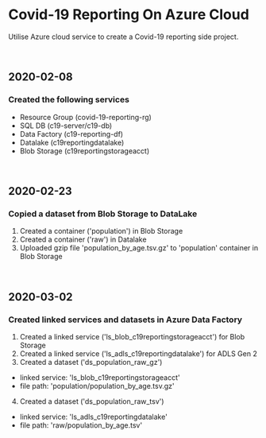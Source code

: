 # Covid-19 Reporting On Azure Cloud

Utilise Azure cloud service to create a Covid-19 reporting side project.


&nbsp;
&nbsp;


## 2020-02-08

### Created the following services
- Resource Group (covid-19-reporting-rg)
- SQL DB (c19-server/c19-db)
- Data Factory (c19-reporting-df)
- Datalake (c19reportingdatalake)
- Blob Storage (c19reportingstorageacct)


&nbsp;
&nbsp;


## 2020-02-23

### Copied a dataset from Blob Storage to DataLake
1. Created a container ('population') in Blob Storage
2. Created a container ('raw') in Datalake
3. Uploaded gzip file 'population_by_age.tsv.gz' to 'population' container in Blob Storage


&nbsp;
&nbsp;


## 2020-03-02

### Created linked services and datasets in Azure Data Factory
1. Created a linked service ('ls_blob_c19reportingstorageacct') for Blob Storage
2. Created a linked service ('ls_adls_c19reportingdatalake') for ADLS Gen 2
3. Created a dataset ('ds_population_raw_gz')
  - linked service: 'ls_blob_c19reportingstorageacct'
  - file path: 'population/population_by_age.tsv.gz'
4. Created a dataset ('ds_population_raw_tsv')
  - linked service: 'ls_adls_c19reportingdatalake'
  - file path: 'raw/population_by_age.tsv'




